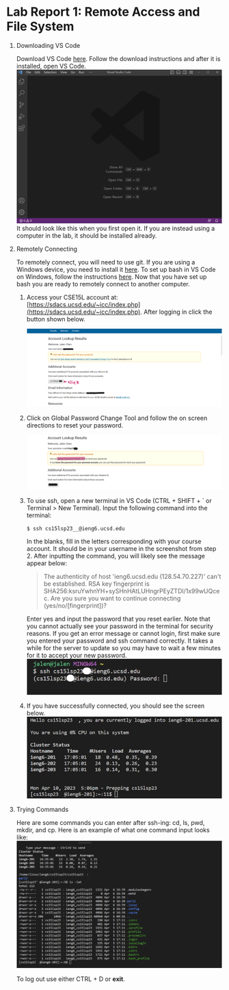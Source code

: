 # Lab Report 1: Remote Access and File System
1. Downloading VS Code

    Download VS Code [here](https://code.visualstudio.com/download). Follow the download instructions and after it is installed, open VS Code. 
    ![image](VSCode.png) It should look like this when you first open it. If you are instead using a computer in the lab, it should be installed already. 

2. Remotely Connecting 
    
    To remotely connect, you will need to use git. If you are using a Windows device, you need to install it [here](https://gitforwindows.org/). To set up bash in VS Code on Windows, follow the instructions [here](https://stackoverflow.com/questions/42606837/how-do-i-use-bash-on-windows-from-the-visual-studio-code-integrated-terminal/50527994#50527994). Now that you have set up bash you are ready to remotely connect to another computer.
    
    1. Access your CSE15L account at: [https://sdacs.ucsd.edu/~icc/index.php](https://sdacs.ucsd.edu/~icc/index.php). After logging in click the button shown below. 
        
        ![image](pass1.png)
     
    2. Click on Global Password Change Tool and follow the on screen directions to reset your password. 

        ![image](pass2.png)
        
    3. To use ssh, open a new terminal in VS Code (CTRL + SHIFT + ` or Terminal > New Terminal). Input the following command into the terminal:
        
           $ ssh cs15lsp23__@ieng6.ucsd.edu
       
       In the blanks, fill in the letters corresponding with your course account. It should be in your username in the screenshot from step 2. After inputting the command, you will likely see the message appear below:
       
        >The authenticity of host 'ieng6.ucsd.edu (128.54.70.227)' can't be established.
RSA key fingerprint is SHA256:ksruYwhnYH+sySHnHAtLUHngrPEyZTDl/1x99wUQcec.
Are you sure you want to continue connecting (yes/no/[fingerprint])? 
       
       Enter yes and input the password that you reset earlier. Note that you cannot actually see your password in the terminal for security reasons. If you get an error message or cannot login, first make sure you entered your password and ssh command correctly. It takes a while for the server to update so you may have to wait a few minutes for it to accept your new password. ![image](LOGIN2.png)
    
    4. If you have successfully connected, you should see the screen below. ![image](login.png) 
3. Trying Commands
    
    Here are some commands you can enter after ssh-ing:  cd, ls, pwd, mkdir, and cp. Here is an example of what one command input looks like: ![image](commands.png)
    
    To log out use either CTRL + D or **exit**.


